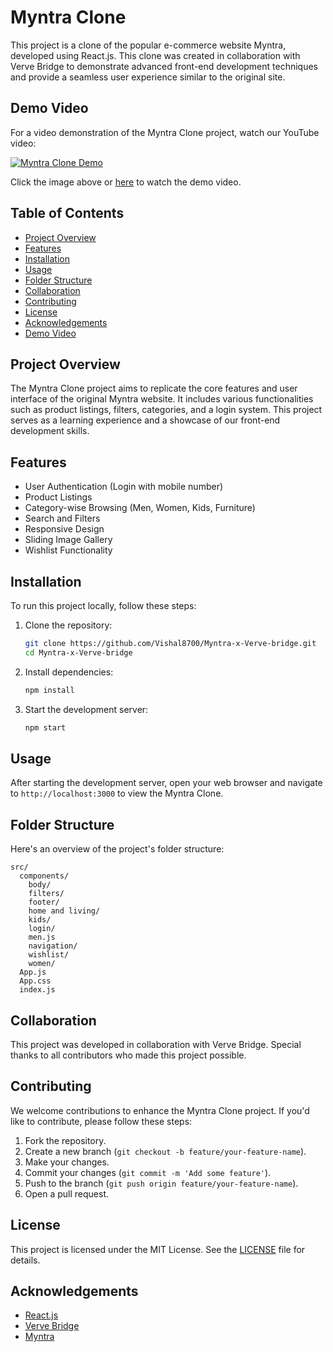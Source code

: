 

# Myntra Clone


This project is a clone of the popular e-commerce website Myntra, developed using React.js. This clone was created in collaboration with Verve Bridge to demonstrate advanced front-end development techniques and provide a seamless user experience similar to the original site.


## Demo Video

For a video demonstration of the Myntra Clone project, watch our YouTube video:

[![Myntra Clone Demo](https://img.youtube.com/vi/YOUR_VIDEO_ID/0.jpg)](https://www.youtube.com/watch?v=YOUR_VIDEO_ID)

Click the image above or [here](https://www.youtube.com/watch?v=YOUR_VIDEO_ID) to watch the demo video.


## Table of Contents

- [Project Overview](#project-overview)
- [Features](#features)
- [Installation](#installation)
- [Usage](#usage)
- [Folder Structure](#folder-structure)
- [Collaboration](#collaboration)
- [Contributing](#contributing)
- [License](#license)
- [Acknowledgements](#acknowledgements)
- [Demo Video](#demo-video)

## Project Overview

The Myntra Clone project aims to replicate the core features and user interface of the original Myntra website. It includes various functionalities such as product listings, filters, categories, and a login system. This project serves as a learning experience and a showcase of our front-end development skills.

## Features

- User Authentication (Login with mobile number)
- Product Listings
- Category-wise Browsing (Men, Women, Kids, Furniture)
- Search and Filters
- Responsive Design
- Sliding Image Gallery
- Wishlist Functionality

## Installation

To run this project locally, follow these steps:

1. Clone the repository:
   ```sh
   git clone https://github.com/Vishal8700/Myntra-x-Verve-bridge.git
   cd Myntra-x-Verve-bridge
   ```

2. Install dependencies:
   ```sh
   npm install
   ```

3. Start the development server:
   ```sh
   npm start
   ```

## Usage

After starting the development server, open your web browser and navigate to `http://localhost:3000` to view the Myntra Clone.

## Folder Structure

Here's an overview of the project's folder structure:

```plaintext
src/
  components/
    body/
    filters/
    footer/
    home and living/
    kids/
    login/
    men.js
    navigation/
    wishlist/
    women/
  App.js
  App.css
  index.js
```

## Collaboration

This project was developed in collaboration with Verve Bridge. Special thanks to all contributors who made this project possible.

## Contributing

We welcome contributions to enhance the Myntra Clone project. If you'd like to contribute, please follow these steps:

1. Fork the repository.
2. Create a new branch (`git checkout -b feature/your-feature-name`).
3. Make your changes.
4. Commit your changes (`git commit -m 'Add some feature'`).
5. Push to the branch (`git push origin feature/your-feature-name`).
6. Open a pull request.

## License

This project is licensed under the MIT License. See the [LICENSE](LICENSE) file for details.

## Acknowledgements

- [React.js](https://reactjs.org/)
- [Verve Bridge](https://www.vervebridge.com/)
- [Myntra](https://www.myntra.com/)

